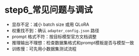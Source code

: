 # step6_常见问题与调试

- 显存不足：减小 batch size 或用 QLoRA
- 权重找不到：确认 `adapter_config.json` 路径
- prompt 格式不符：按目标模型官方文档调整
- 推理输出不理想：检查数据集格式和prompt模板是否与模型一致
- 训练慢：可先用小数据集测试流程 